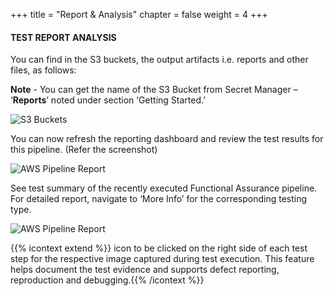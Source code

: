 +++
title = "Report & Analysis"
chapter = false
weight = 4
+++


#### TEST REPORT ANALYSIS
You can find in the S3 buckets, the output artifacts i.e. reports and other files, as follows:

**Note** - You can get the name of the S3 Bucket from Secret Manager – ‘**Reports**’ noted under section ‘Getting Started.’

![S3 Buckets](/images/module3/Module_3-5-1.png)

You can now refresh the reporting dashboard and review the test results for this pipeline. (Refer the screenshot)

![AWS Pipeline Report](/images/module3/Module_3-6.png)

See test summary of the recently executed Functional Assurance pipeline. For detailed report, navigate to ‘More Info’ for the corresponding testing type.

![AWS Pipeline Report](/images/module3/Module_3-7.png)


{{% icontext extend %}}  icon to be clicked on the right side of each test step for the respective image captured during test execution.  This feature helps document the test evidence and supports defect reporting, reproduction and debugging.{{% /icontext %}}









